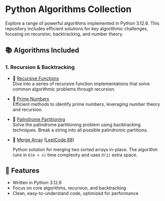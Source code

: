 # Python Algorithms Collection

Explore a range of powerful algorithms implemented in Python 3.12.6. This repository includes efficient solutions for key algorithmic challenges, focusing on recursion, backtracking, and number theory.

## 📚 Algorithms Included

### 1. **Recursion & Backtracking**
- 🔗 [Recursive Functions](https://github.com/TsitouhRanjafy/Python/tree/recursive)  
  Dive into a series of recursive function implementations that solve common algorithmic problems through recursion.

- 🔗 [Prime Numbers](https://github.com/TsitouhRanjafy/Python/blob/base/base.py)  
  Efficient methods to identify prime numbers, leveraging number theory and recursion.

- 🔗 [Palindrome Partitioning](https://github.com/TsitouhRanjafy/Python/tree/palindrome.partitioning)  
  Solve the palindrome partitioning problem using backtracking techniques. Break a string into all possible palindromic partitions.

- 🔗 [Merge Array](https://github.com/TsitouhRanjafy/Python/blob/merge-array/merge-array.py) ([LeetCode 88](https://leetcode.com/problems/merge-sorted-array/submissions/1526158540))
  
  Python solution for merging two sorted arrays in-place. The algorithm runs in `O(m + n)` time complexity and uses `O(1)` extra space.


## 🚀 Features
- Written in Python 3.12.6
- Focus on core algorithms, recursion, and backtracking
- Clean, easy-to-understand code, optimized for performance
